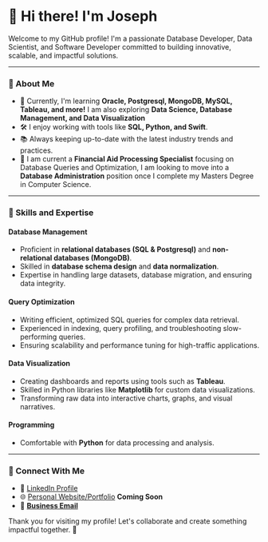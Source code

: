 # 👋 Hi there! I'm Joseph 

Welcome to my GitHub profile! I'm a passionate Database Developer, Data Scientist, and Software Developer committed to building innovative, scalable, and impactful solutions.

---

### 🚀 About Me
- 🌱 Currently, I'm learning **Oracle, Postgresql, MongoDB, MySQL, Tableau, and more!** I am also exploring **Data Science, Database Management, and Data Visualization**
- 🛠️ I enjoy working with tools like **SQL, Python, and Swift**.
- 📚 Always keeping up-to-date with the latest industry trends and practices.
- 💼 I am current a **Financial Aid Processing Specialist** focusing on Database Queries and Optimization, I am looking to move into a **Database Administration** position once I complete my Masters Degree in Computer Science.

---
### 💼 Skills and Expertise
#### **Database Management**
- Proficient in **relational databases (SQL & Postgresql)** and **non-relational databases (MongoDB)**.
- Skilled in **database schema design** and **data normalization**.
- Expertise in handling large datasets, database migration, and ensuring data integrity.

#### **Query Optimization**
- Writing efficient, optimized SQL queries for complex data retrieval.
- Experienced in indexing, query profiling, and troubleshooting slow-performing queries.
- Ensuring scalability and performance tuning for high-traffic applications.

#### **Data Visualization**
- Creating dashboards and reports using tools such as **Tableau**.
- Skilled in Python libraries like **Matplotlib** for custom data visualizations.
- Transforming raw data into interactive charts, graphs, and visual narratives.

#### **Programming**
- Comfortable with **Python** for data processing and analysis.

---

### 🔗 Connect With Me
- 💼 [LinkedIn Profile](https://www.linkedin.com/in/josephlcarter/)
- 🌐 [Personal Website/Portfolio](#) **Coming Soon**
- 📧 **[Business Email](jlcarter1999@gmail.com)**

Thank you for visiting my profile! Let's collaborate and create something impactful together. 🚀

<!---
JLCarter1999/JLCarter1999 is a ✨ special ✨ repository because its `README.md` (this file) appears on your GitHub profile.
You can click the Preview link to take a look at your changes.
--->
